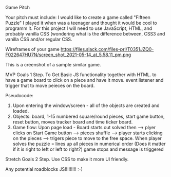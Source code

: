 Game Pitch

Your pitch must include:
I would like to create a game called "Fifteen Puzzle"
I played it when was a teenager and thought it would be cool to programm it.
For this project I will need to use JavaScript, HTML, and probably vanilla CSS (wondering what is the difference between, CSS3 and vanilla CSS and/or regular CSS.


Wireframes of your game
https://files.slack.com/files-pri/T0351JZQ0-F022647HU7N/screen_shot_2021-05-14_at_5.58.11_pm.png

This is a creenshot of a sample similar game.


MVP Goals
1 Step. To Get Basic JS functionality together with HTML.
to have a game board to click on a piece and have it move.
event listener and trigger that to move peieces on the board.

Pseudocode:
1. Upon entering the window/screen - all of the objects are created and loaded. 
2. Objects: board, 1-15 numbered square/round pieces, start game button, reset button, moves tracker board and time ticker board.
3. Game flow: Upon page load - Board starts out solved then --> plyer clicks on Start Game button --> pieces shuffle --> player starts clicking on the pieces --> trigers piece to move to the free space. When player solves the puzzle = lines up all pieces in numerical order (Does it matter if it is right to left or left to right?) game stops and message is triggered 




Stretch Goals
2 Step. Use CSS to make it more UI friendly.

Any potential roadblocks
JS!!!!!!!!! :-)

